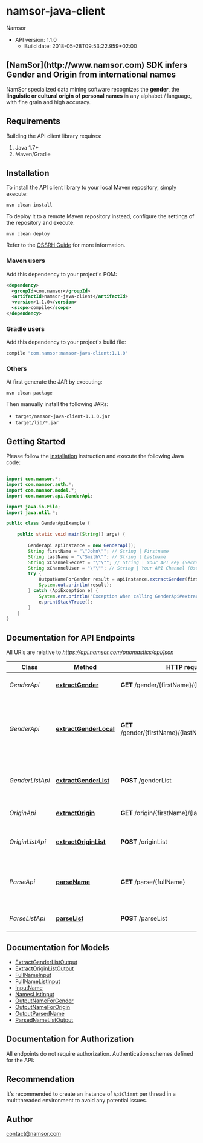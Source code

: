 # namsor-java-client

Namsor
- API version: 1.1.0
  - Build date: 2018-05-28T09:53:22.959+02:00

<h2>[NamSor](http://www.namsor.com) SDK infers Gender and Origin from international names</h2>  

<p>NamSor specialized data mining software recognizes the <strong>gender</strong>, the <strong>linguistic or cultural origin of personal names</strong> in any alphabet / language, with fine grain and high accuracy.</p>  

## Requirements

Building the API client library requires:
1. Java 1.7+
2. Maven/Gradle

## Installation

To install the API client library to your local Maven repository, simply execute:

```shell
mvn clean install
```

To deploy it to a remote Maven repository instead, configure the settings of the repository and execute:

```shell
mvn clean deploy
```

Refer to the [OSSRH Guide](http://central.sonatype.org/pages/ossrh-guide.html) for more information.

### Maven users

Add this dependency to your project's POM:

```xml
<dependency>
  <groupId>com.namsor</groupId>
  <artifactId>namsor-java-client</artifactId>
  <version>1.1.0</version>
  <scope>compile</scope>
</dependency>
```

### Gradle users

Add this dependency to your project's build file:

```groovy
compile "com.namsor:namsor-java-client:1.1.0"
```

### Others

At first generate the JAR by executing:

```shell
mvn clean package
```

Then manually install the following JARs:

* `target/namsor-java-client-1.1.0.jar`
* `target/lib/*.jar`

## Getting Started

Please follow the [installation](#installation) instruction and execute the following Java code:

```java

import com.namsor.*;
import com.namsor.auth.*;
import com.namsor.model.*;
import com.namsor.api.GenderApi;

import java.io.File;
import java.util.*;

public class GenderApiExample {

    public static void main(String[] args) {
        
        GenderApi apiInstance = new GenderApi();
        String firstName = "\"John\""; // String | Firstname
        String lastName = "\"Smith\""; // String | Lastname
        String xChannelSecret = "\"\""; // String | Your API Key (Secret)
        String xChannelUser = "\"\""; // String | Your API Channel (User)
        try {
            OutputNameForGender result = apiInstance.extractGender(firstName, lastName, xChannelSecret, xChannelUser);
            System.out.println(result);
        } catch (ApiException e) {
            System.err.println("Exception when calling GenderApi#extractGender");
            e.printStackTrace();
        }
    }
}

```

## Documentation for API Endpoints

All URIs are relative to *https://api.namsor.com/onomastics/api/json*

Class | Method | HTTP request | Description
------------ | ------------- | ------------- | -------------
*GenderApi* | [**extractGender**](docs/GenderApi.md#extractGender) | **GET** /gender/{firstName}/{lastName} | To genderize one name
*GenderApi* | [**extractGenderLocal**](docs/GenderApi.md#extractGenderLocal) | **GET** /gender/{firstName}/{lastName}/{countryIso2} | To genderize one name, with the context of a given country ISO2
*GenderListApi* | [**extractGenderList**](docs/GenderListApi.md#extractGenderList) | **POST** /genderList | To genderize many names (up to 1000).
*OriginApi* | [**extractOrigin**](docs/OriginApi.md#extractOrigin) | **GET** /origin/{firstName}/{lastName} | To determin the origin of a name
*OriginListApi* | [**extractOriginList**](docs/OriginListApi.md#extractOriginList) | **POST** /originList | To determin the origin of many names (up to 1000)
*ParseApi* | [**parseName**](docs/ParseApi.md#parseName) | **GET** /parse/{fullName} | Parse a fullName into firstName, lastName components.
*ParseListApi* | [**parseList**](docs/ParseListApi.md#parseList) | **POST** /parseList | Parse many names (up to 1000)


## Documentation for Models

 - [ExtractGenderListOutput](docs/ExtractGenderListOutput.md)
 - [ExtractOriginListOutput](docs/ExtractOriginListOutput.md)
 - [FullNameInput](docs/FullNameInput.md)
 - [FullNameListInput](docs/FullNameListInput.md)
 - [InputName](docs/InputName.md)
 - [NamesListInput](docs/NamesListInput.md)
 - [OutputNameForGender](docs/OutputNameForGender.md)
 - [OutputNameForOrigin](docs/OutputNameForOrigin.md)
 - [OutputParsedName](docs/OutputParsedName.md)
 - [ParsedNameListOutput](docs/ParsedNameListOutput.md)


## Documentation for Authorization

All endpoints do not require authorization.
Authentication schemes defined for the API:

## Recommendation

It's recommended to create an instance of `ApiClient` per thread in a multithreaded environment to avoid any potential issues.

## Author

contact@namsor.com

